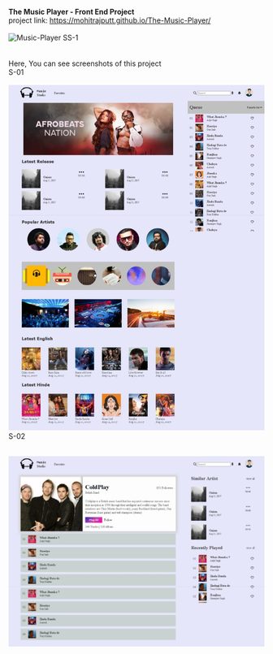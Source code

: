 **The Music Player - Front End Project** <br/> project link:  https://mohitrajputt.github.io/The-Music-Player/ <br/>
<br/>
![Music-Player SS-1](https://github.com/mohitrajputt/The-Music-Player/blob/4a4149625a0c2b096185f6cc5918acc3fa47d24e/ss/GIF-min.gif) <br/> <br/><br/>
Here, You can see screenshots of this project <br/> 
S-01
<br/> <br/>
![Music-Player SS-1](https://github.com/mohitrajputt/The-Music-Player/blob/4a4149625a0c2b096185f6cc5918acc3fa47d24e/ss/ss-02.jpeg) <br/>
S-02
<br/> <br/>

![Music-Player SS-1](https://github.com/mohitrajputt/The-Music-Player/blob/4a4149625a0c2b096185f6cc5918acc3fa47d24e/ss/ss-01.jpeg) <br/>
